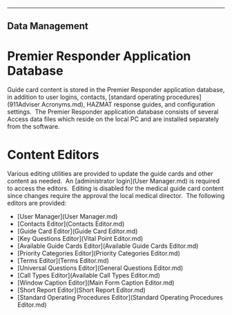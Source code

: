   ---------------------
  **Data Management**
  ---------------------

# Premier Responder Application Database

Guide card content is stored in the Premier Responder application
database, in addition to user logins, contacts, [standard operatingprocedures](911Adviser Acronyms.md), HAZMAT response guides, and
configuration settings.  The Premier Responder application database
consists of several Access data files which reside on the local PC and
are installed separately from the software.

# Content Editors

Various editing utilities are provided to update the guide cards and
other content as needed.  An [administrator login](User Manager.md)
is required to access the editors.  Editing is disabled for the medical
guide card content since changes require the approval the local medical
director.  The following editors are provided:

-   [User Manager](User Manager.md)
-   [Contacts Editor](Contacts Editor.md)
-   [Guide Card Editor](Guide Card Editor.md)
-   [Key Questions Editor](Vital Point Editor.md)
-   [Available Guide Cards    Editor](Available Guide Cards Editor.md)
-   [Priority Categories Editor](Priority Categories Editor.md)
-   [Terms Editor](Terms Editor.md)
-   [Universal Questions Editor](General Questions Editor.md)
-   [Call Types Editor](Available Call Types Editor.md)
-   [Window Caption Editor](Main Form Caption Editor.md)
-   [Short Report Editor](Short Report Editor.md)
-   [Standard Operating Procedures    Editor](Standard Operating Procedures Editor.md)
